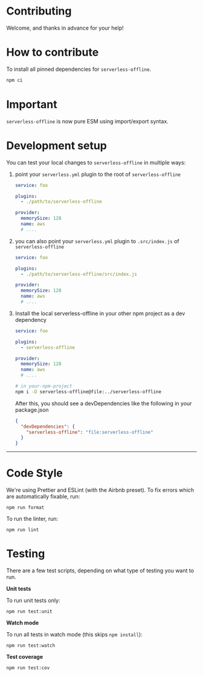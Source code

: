# Contributing

Welcome, and thanks in advance for your help!

# How to contribute

To install all pinned dependencies for `serverless-offline`.

```bash
npm ci
```

# Important

`serverless-offline` is now pure ESM using import/export syntax.

# Development setup

You can test your local changes to `serverless-offline` in multiple ways:

1. point your `serverless.yml` plugin to the root of `serverless-offline`

   ```yaml
   service: foo

   plugins:
     - ./path/to/serverless-offline

   provider:
     memorySize: 128
     name: aws
     # ....
   ```

2. you can also point your `serverless.yml` plugin to `.src/index.js` of `serverless-offline`

   ```yaml
   service: foo

   plugins:
     - ./path/to/serverless-offline/src/index.js

   provider:
     memorySize: 128
     name: aws
     # ....
   ```

3. Install the local serverless-offline in your other npm project as a dev dependency

   ```yaml
   service: foo

   plugins:
     - serverless-offline

   provider:
     memorySize: 128
     name: aws
     # ....
   ```

   ```bash
   # in your-npm-project
   npm i -D serverless-offline@file:../serverless-offline
   ```

   After this, you should see a devDependencies like the following in your package.json

   ```JSON
   {
     "devDependencies": {
       "serverless-offline": "file:serverless-offline"
     }
   }
   ```

---

# Code Style

We're using Prettier and ESLint (with the Airbnb preset). To fix errors which are automatically fixable, run:

```
npm run format
```

To run the linter, run:

```
npm run lint
```

# Testing

There are a few test scripts, depending on what type of testing you want to run.

**Unit tests**

To run unit tests only:

```
npm run test:unit
```

**Watch mode**

To run all tests in watch mode (this skips `npm install`):

```
npm run test:watch
```

**Test coverage**

```
npm run test:cov
```
